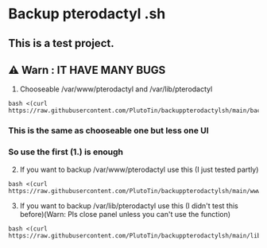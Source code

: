# Backup pterodactyl .sh

## This is a test project.
## ⚠️ Warn : IT HAVE MANY BUGS

1. Chooseable /var/www/pterodactyl and /var/lib/pterodactyl

```
bash <(curl https://raw.githubusercontent.com/PlutoTin/backuppterodactylsh/main/backupstart.sh)
```

### This is the same as chooseable one but less one UI
### So use the first (1.) is enough

2. If you want to backup /var/www/pterodactyl use this (I just tested partly)

```
bash <(curl https://raw.githubusercontent.com/PlutoTin/backuppterodactylsh/main/www/backupwwwstart.sh)
```
3. If you want to backup /var/lib/pterodactyl use this (I didn't test this before)(Warn: Pls close panel unless you can't use the function)

```
bash <(curl https://raw.githubusercontent.com/PlutoTin/backuppterodactylsh/main/lib/backuplibstart.sh)
```
